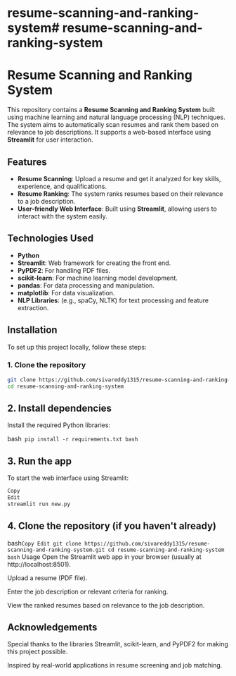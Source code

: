 # resume-scanning-and-ranking-system# resume-scanning-and-ranking-system
# Resume Scanning and Ranking System

This repository contains a **Resume Scanning and Ranking System** built using machine learning and natural language processing (NLP) techniques. The system aims to automatically scan resumes and rank them based on relevance to job descriptions. It supports a web-based interface using **Streamlit** for user interaction.

## Features

- **Resume Scanning**: Upload a resume and get it analyzed for key skills, experience, and qualifications.
- **Resume Ranking**: The system ranks resumes based on their relevance to a job description.
- **User-friendly Web Interface**: Built using **Streamlit**, allowing users to interact with the system easily.

## Technologies Used

- **Python**
- **Streamlit**: Web framework for creating the front end.
- **PyPDF2**: For handling PDF files.
- **scikit-learn**: For machine learning model development.
- **pandas**: For data processing and manipulation.
- **matplotlib**: For data visualization.
- **NLP Libraries**: (e.g., spaCy, NLTK) for text processing and feature extraction.

## Installation

To set up this project locally, follow these steps:

### 1. Clone the repository

```bash
git clone https://github.com/sivareddy1315/resume-scanning-and-ranking-system.git
cd resume-scanning-and-ranking-system
```
## 2. Install dependencies
Install the required Python libraries:

bash```
pip install -r requirements.txt
bash```
## 3. Run the app
To start the web interface using Streamlit:

```bash
Copy
Edit
streamlit run new.py
```
## 4. Clone the repository (if you haven't already)
bash```
Copy
Edit
git clone https://github.com/sivareddy1315/resume-scanning-and-ranking-system.git
cd resume-scanning-and-ranking-system
bash ```
Usage
Open the Streamlit web app in your browser (usually at http://localhost:8501).

Upload a resume (PDF file).

Enter the job description or relevant criteria for ranking.

View the ranked resumes based on relevance to the job description.

## Acknowledgements
Special thanks to the libraries Streamlit, scikit-learn, and PyPDF2 for making this project possible.

Inspired by real-world applications in resume screening and job matching.




